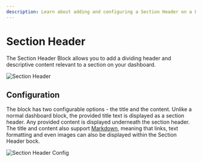 ```yaml
---
description: Learn about adding and configuring a Section Header on a Losant Dashboard.
---
```


# Section Header

The Section Header Block allows you to add a dividing header and descriptive content relevant to a section on your dashboard.

![Section Header](/images/dashboards/section-header-example.png "Section Header")

## Configuration

The block has two configurable options - the title and the content. Unlike a normal dashboard block, the provided title text is displayed as a section header. Any provided content is displayed underneath the section header. The title and content also support <a href="https://daringfireball.net/projects/markdown/syntax" target="\_blank">Markdown</a>, meaning that links, text formatting and even images can also be displayed within the Section Header bock.

![Section Header Config](/images/dashboards/section-header-config.png "Section Header Config")
